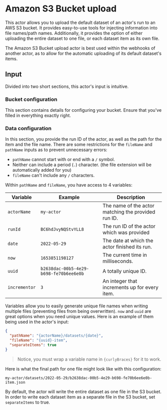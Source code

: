 # Amazon S3 Bucket upload

This actor allows you to upload the default dataset of an actor's run to an AWS S3 bucket. It provides easy-to-use tools for injecting information into file names/path names. Additionally, it provides the option of either uploading the entire dataset to one file, or each dataset item as its own file.

The Amazon S3 Bucket upload actor is best used within the webhooks of another actor, as to allow for the automatic uploading of its default dataset's items.

## Input

Divided into two short sections, this actor's input is intuitive.

### Bucket configuration

This section contains details for configuring your bucket. Ensure that you've filled in everything exactly right.

### Data configuration

In this section, you provide the run ID of the actor, as well as the path for the item and the file name. There are some restrictions for the `fileName` and `pathName` inputs as to prevent unnecessary errors:

-   `pathName` cannot start with or end with a `/` symbol.
-   Neither can include a period (`.`) character. (the file extension will be automatically added for you)
-   `fileName` can't include any `/` characters.

Within `pathName` and `fileName`, you have access to 4 variables:

| Variable      | Example                                | Description                                         |
| ------------- | -------------------------------------- | --------------------------------------------------- |
| `actorName`   | `my-actor`                             | The name of the actor matching the provided run ID. |
| `runId`       | `BC6hdJvyNQStvYLL8`                    | The run ID of the actor which was provided          |
| `date`        | `2022-05-29`                           | The date at which the actor finished its run.       |
| `now`         | `1653851198127`                        | The current time in milliseconds.                   |
| `uuid`        | `b2638dac-00b5-4e29-b698-fe70b6ee6e0b` | A totally unique ID.                                |
| `incrementor` | `3`                                    | An integer that increments up for every item.       |

Variables allow you to easily generate unique file names when writing multiple files (preventing files from being overwritten). `now` and `uuid` are great options when you need unique values. Here is an example of them being used in the actor's input:

```JSON
{
  "pathName": "{actorName}/datasets/{date}",
  "fileName": "{uuid}-item",
  "separateItems": true
}
```

> Notice, you must wrap a variable name in `{curlyBraces}` for it to work.

Here is what the final path for one file might look like with this configuration:

```text
my-actor/datasets/2022-05-29/b2638dac-00b5-4e29-b698-fe70b6ee6e0b-item.json
```

By default, the actor will write the entire dataset as one file in the S3 bucket. In order to write each dataset item as a separate file in the S3 bucket, set `separateItems` to true.
